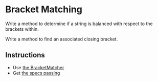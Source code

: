 # Bracket Matching
Write a method to determine if a string is balanced with 
respect to the brackets within.

Write a method to find an associated closing bracket.

## Instructions
* Use [the BracketMatcher](./lib/string/bracket_matcher.rb)
* Get [the specs passing](./spec/bracket_matching_spec.rb)
    
